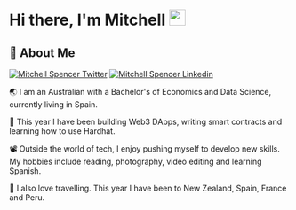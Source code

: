 # Hi there, I'm Mitchell <img src="https://media.giphy.com/media/hvRJCLFzcasrR4ia7z/giphy.gif" width="29px" height="29px">
## 🚀 About Me
<!--
**Valodax/Valodax** is a ✨ _special_ ✨ repository because its `README.md` (this file) appears on your GitHub profile.

Here are some ideas to get you started:

- 🔭 I’m currently working on ...
- 🌱 I’m currently learning ...
- 👯 I’m looking to collaborate on ...
- 🤔 I’m looking for help with ...
- 💬 Ask me about ...
- 📫 How to reach me: ...
- 😄 Pronouns: ...
- ⚡ Fun fact: ...
-->
[![Mitchell Spencer Twitter](https://img.shields.io/badge/Twitter-1DA1F2?style=for-the-badge&logo=twitter&logoColor=white)](https://twitter.com/mitchhs12)
[![Mitchell Spencer Linkedin](https://img.shields.io/badge/LinkedIn-0077B5?style=for-the-badge&logo=linkedin&logoColor=white)](https://www.linkedin.com/in/mitchell-spencer-9a7411140//)

🌏 I am an Australian with a Bachelor's of Economics and Data Science, currently living in Spain.

📖 This year I have been building Web3 DApps, writing smart contracts and learning how to use Hardhat.

📽️ Outside the world of tech, I enjoy pushing myself to develop new skills. My hobbies include reading, photography, video editing and learning Spanish.

🧭 I also love travelling. This year I have been to New Zealand, Spain, France and Peru.
